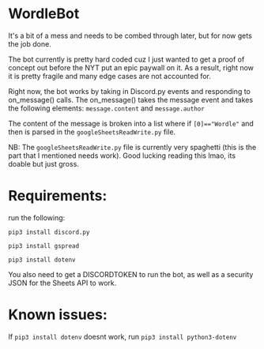 # WordleBot
It's a bit of a mess and needs to be combed through later, but for now gets the job done.

The bot currently is pretty hard coded cuz I just wanted to get a proof of concept out before the NYT put an epic paywall on it. As a result, right now it is pretty fragile and many
edge cases are not accounted for.

Right now, the bot works by taking in Discord.py events and responding to on_message() calls. The on_message() takes the message event and takes the following elements:
```message.content``` and ```message.author```

The content of the message is broken into a list where if ```[0]=="Wordle"``` and then is parsed in the ```googleSheetsReadWrite.py``` file.

NB: The ```googleSheetsReadWrite.py``` file is currently very spaghetti (this is the part that I mentioned needs work). Good lucking reading this lmao, its doable but just gross.


# Requirements:
run the following:

```pip3 install discord.py```

```pip3 install gspread``` 

```pip3 install dotenv``` 

You also need to get a DISCORDTOKEN to run the bot, as well as a security JSON for the Sheets API to work.

# Known issues:
If ```pip3 install dotenv``` doesnt work, run ```pip3 install python3-dotenv```
